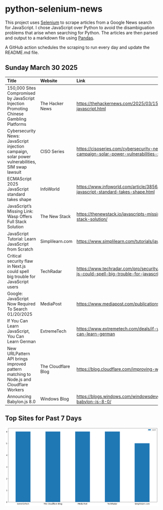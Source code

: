 # python-selenium-news

This project uses [Selenium](https://www.seleniumhq.org/) to scrape articles from a Google News search for JavaScript.
I chose JavaScript over Python to avoid the disambiguation problems that arise when searching for Python.
The articles are then parsed and output to a markdown file using [Pandas](https://pandas.pydata.org/).

A GitHub action schedules the scraping to run every day and update the README.md file.

## Sunday March 30 2025


| Title                                                                                            | Website             | Link                                                                                                                  |
|:-------------------------------------------------------------------------------------------------|:--------------------|:----------------------------------------------------------------------------------------------------------------------|
| 150,000 Sites Compromised by JavaScript Injection Promoting Chinese Gambling Platforms           | The Hacker News     | https://thehackernews.com/2025/03/150000-sites-compromised-by-javascript.html                                         |
| Cybersecurity News: JavaScript injection campaign, solar power vulnerabilities, SIM swap lawsuit | CISO Series         | https://cisoseries.com/cybersecurity-news-javascript-injection-campaign-solar-power-vulnerabilities-sim-swap-lawsuit/ |
| ECMAScript 2025 JavaScript standard takes shape                                                  | InfoWorld           | https://www.infoworld.com/article/3856449/ecmascript-2025-javascript-standard-takes-shape.html                        |
| JavaScript’s Missing Link: Wasp Offers Full Stack Solution                                       | The New Stack       | https://thenewstack.io/javascripts-missing-link-wasp-offers-full-stack-solution/                                      |
| JavaScript Tutorial: Learn JavaScript from Scratch                                               | Simplilearn.com     | https://www.simplilearn.com/tutorials/javascript-tutorial                                                             |
| Critical security flaw in Next.js could spell big trouble for JavaScript users                   | TechRadar           | https://www.techradar.com/pro/security/critical-security-flaw-in-next-js-could-spell-big-trouble-for-javascript-users |
| Google: JavaScript Now Required To Search 01/20/2025                                             | MediaPost           | https://www.mediapost.com/publications/article/402666/                                                                |
| If You Can Learn JavaScript, You Can Learn German                                                | ExtremeTech         | https://www.extremetech.com/deals/if-you-can-learn-javascript-you-can-learn-german                                    |
| New URLPattern API brings improved pattern matching to Node.js and Cloudflare Workers            | The Cloudflare Blog | https://blog.cloudflare.com/improving-web-standards-urlpattern/                                                       |
| Announcing Babylon.js 8.0                                                                        | Windows Blog        | https://blogs.windows.com/windowsdeveloper/2025/03/27/announcing-babylon-js-8-0/                                      |
## Top Sites for Past 7 Days

![Graph of Top Sites](https://raw.githubusercontent.com/dan-mba/python-selenium-news/main/last-week.png)
